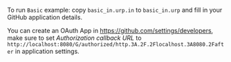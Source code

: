 To run `Basic` example: copy `basic_in.urp.in` to `basic_in.urp` and fill in your GitHub application details.

You can create an OAuth App in https://github.com/settings/developers, make sure to set
*Authorization callback URL* to `http://localhost:8080/G/authorized/http.3A.2F.2Flocalhost.3A8080.2Fafter` in application settings.
